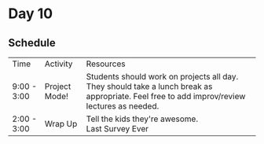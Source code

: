 # Day 10

## Schedule

<table>
    <tr>
        <td>Time</td>
        <td>Activity</td>
        <td>Resources</td>
    </tr>
    <tr>
        <td>9:00 - 3:00</td>
        <td>Project Mode!</td>
        <td>
            Students should work on projects all day. They should take a lunch break as appropriate. Feel free to add improv/review lectures as needed. 
        </td>
    </tr>
    <tr>
        <td>2:00 - 3:00</td>
        <td> Wrap Up</td>
        <td> 
            Tell the kids they're awesome.
            <br>
            Last Survey Ever
        </td>
    </tr>
</table>
